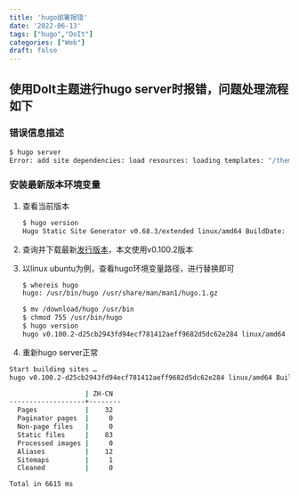 ```yaml
---
title: 'hugo部署报错'
date: '2022-06-13'
tags: ["hugo","DoIt"]
categories: ["Web"]
draft: false
---
```

## 使用DoIt主题进行hugo server时报错，问题处理流程如下

### 错误信息描述

```bash
$ hugo server
Error: add site dependencies: load resources: loading templates: "/themes/DoIt/layouts/partials/meta/author.html:8:1": parse failed: template: partials/meta/author.html:8: unclosed action
```

### 安装最新版本环境变量

1. 查看当前版本

    ```bash
    $ hugo version
    Hugo Static Site Generator v0.68.3/extended linux/amd64 BuildDate: 2020-03-25T06:15:45Z
    ```

2. 查询并下载最新[发行版本](https://github.com/gohugoio/hugo/releases)，本文使用v0.100.2版本

3. 以linux ubuntu为例，查看hugo环境变量路径，进行替换即可

    ```bash
    $ whereis hugo
    hugo: /usr/bin/hugo /usr/share/man/man1/hugo.1.gz

    $ mv /download/hugo /usr/bin
    $ chmod 755 /usr/bin/hugo
    $ hugo version
    hugo v0.100.2-d25cb2943fd94ecf781412aeff9682d5dc62e284 linux/amd64 BuildDate=2022-06-08T10:25:57Z VendorInfo=gohugoio
    ```

4. 重新hugo server正常

```bash
Start building sites …
hugo v0.100.2-d25cb2943fd94ecf781412aeff9682d5dc62e284 linux/amd64 BuildDate=2022-06-08T10:25:57Z VendorInfo=gohugoio

                   | ZH-CN
-------------------+--------
  Pages            |    32
  Paginator pages  |     0
  Non-page files   |     0
  Static files     |    83
  Processed images |     0
  Aliases          |    12
  Sitemaps         |     1
  Cleaned          |     0

Total in 6615 ms
```
